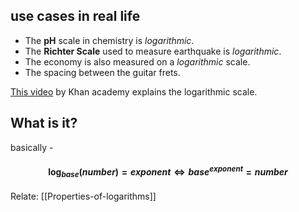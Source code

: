 ##  use cases in real life
-   The **pH** scale in chemistry is _logarithmic_.
-   The **Richter Scale** used to measure earthquake is _logarithmic_.
-   The economy is also measured on a _logarithmic_ scale.
-   The spacing between the guitar frets.

[This video](https://www.khanacademy.org/math/algebra-home/alg-exp-and-log/alg-logarithmic-scale/v/vi-and-sal-explore-how-we-think-about-scale) by Khan academy explains the logarithmic scale.

## What is it?
basically -
#### $$\log_{base}(number) = exponent \iff base^{exponent} = number$$

Relate: [[Properties-of-logarithms]]